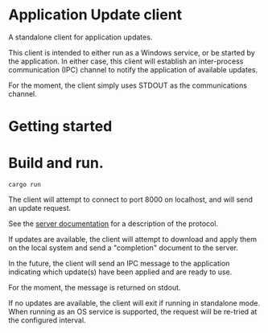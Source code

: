 Application Update client
=========================

A standalone client for application updates.

This client is intended to either run as a Windows service,
or be started by the application. In either case, this client will
establish an inter-process communication (IPC) channel to notify
the application of available updates.

For the moment, the client simply uses STDOUT as the communications
channel.

Getting started
===============

# Build and run.
`cargo run`

The client will attempt to connect to port 8000 on localhost,
and will send an update request.

See the [server documentation](https://github.com/rhelmer/update-server#protocol) for a description of the protocol.

If updates are available, the client will attempt to download
and apply them on the local system and send a "completion"
document to the server.

In the future, the client will send an IPC message to the application
indicating which update(s) have been applied and are ready to use.

For the moment, the message is returned on stdout.

If no updates are available, the client will exit if running in
standalone mode. When running as an OS service is supported, the request
will be re-tried at the configured interval.
